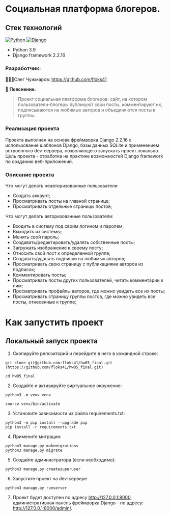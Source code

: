 # Социальная платформа блогеров.
## Стек технологий
[![Python](https://img.shields.io/badge/-Python-464646?style=flat-square&logo=Python)](https://www.python.org/)
[![Django](https://img.shields.io/badge/-Django-464646?style=flat-square&logo=Django)](https://www.djangoproject.com/)

- Python 3.9
- Django framework 2.2.16
### Разработчик:

👨🏼‍💻Олег Чужмаров: https://github.com/floks41

:small_orange_diamond: **Пояснение.**
> Проект социальная платформа блогеров: сайт, на котором пользователи-блогеры публикуют свои посты, комментируют их, подписываются на любимых авторов и объединяются посты в группы.

### Реализация проекта
Проекта выполнен на основе фреймворка Django 2.2.16 с использование шаблонов Django, базы данных SQLite и применением встроенного dev-сервера, позволяющего запускать проект локально. Цель проекта - отработка на практике возможностей Django framework по созданию веб-приложений.

### Описание проекта
Что могут делать неавторизованные пользователи:
- Создать аккаунт;
- Просматривать посты на главной странице;
- Просматривать отдельные страницы постов;

Что могут делать авторизованные пользователи:
- Входить в систему под своим логином и паролем;
- Выходить из системы;
- Менять свой пароль;
- Создавать/редактировать/удалять собственные посты;
- Загружать изображение к своему посту;
- Относить свой пост к определенной группе;
- Создавать/удалять подписки на любимых авторов;
- Просматривать свою страницу с публикациями авторов из подписок;
- Комментировать посты; 
- Просматривать посты других пользователей, читать комментарии к ним;
- Просматривать профайлы авторов, где можно увидеть все их посты;
- Просматривать страницу группы постов, где можно увидеть все посты, отнесенные к группе;

# Как запустить проект

## Локальный запуск проекта
1. Скопируйте репозиторий и перейдите в него в командной строке:

```
git clone git@github.com:floks41/hw05_final.git (https://github.com/floks41/hw05_final.git)
```

```
cd hw05_final
```

2. Создайте и активируйте виртуальное окружение:

```
python3 -m venv venv
```

```
source venv/bin/activate
```

3. Установите зависимости из файла requirements.txt:

```
python3 -m pip install --upgrade pip
pip install -r requirements.txt
```

4. Примените миграции:

```
python3 manage.py makemigrations
python3 manage.py migrate
```

5. Создайте администратора (если необходимо):

```
python3 manage.py createsuperuser
```

6. Запустите проект на dev-сервере

```
python3 manage.py runserver
```

7. Проект будет доступен по адресу  http://127.0.0.1:8000,  административная панель фреймворка Django - по адресу: http://127.0.0.1:8000/admin/.